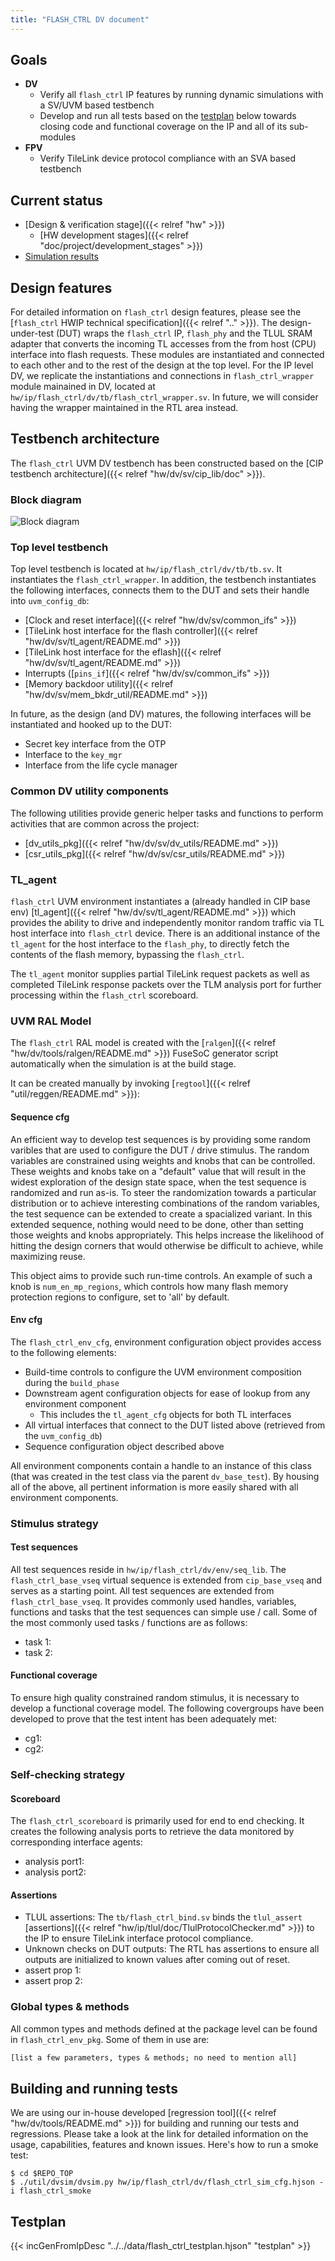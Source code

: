 ```yaml
---
title: "FLASH_CTRL DV document"
---
```


## Goals
* **DV**
  * Verify all `flash_ctrl` IP features by running dynamic simulations with a SV/UVM based testbench
  * Develop and run all tests based on the [testplan](#testplan) below towards closing code and functional coverage on the IP and all of its sub-modules
* **FPV**
  * Verify TileLink device protocol compliance with an SVA based testbench

## Current status
* [Design & verification stage]({{< relref "hw" >}})
  * [HW development stages]({{< relref "doc/project/development_stages" >}})
* [Simulation results](https://reports.opentitan.org/hw/ip/flash_ctrl/dv/latest/results.html)

## Design features
For detailed information on `flash_ctrl` design features, please see the [`flash_ctrl` HWIP technical specification]({{< relref ".." >}}).
The design-under-test (DUT) wraps the `flash_ctrl` IP, `flash_phy` and the TLUL SRAM adapter that converts the incoming TL accesses from the from host (CPU) interface into flash requests.
These modules are instantiated and connected to each other and to the rest of the design at the top level.
For the IP level DV, we replicate the instantiations and connections in `flash_ctrl_wrapper` module mainained in DV, located at `hw/ip/flash_ctrl/dv/tb/flash_ctrl_wrapper.sv`.
In future, we will consider having the wrapper maintained in the RTL area instead.

## Testbench architecture
The `flash_ctrl` UVM DV testbench has been constructed based on the [CIP testbench architecture]({{< relref "hw/dv/sv/cip_lib/doc" >}}).

### Block diagram
![Block diagram](tb.svg)

### Top level testbench
Top level testbench is located at `hw/ip/flash_ctrl/dv/tb/tb.sv`.
It instantiates the `flash_ctrl_wrapper`.
In addition, the testbench instantiates the following interfaces, connects them to the DUT and sets their handle into `uvm_config_db`:
* [Clock and reset interface]({{< relref "hw/dv/sv/common_ifs" >}})
* [TileLink host interface for the flash controller]({{< relref "hw/dv/sv/tl_agent/README.md" >}})
* [TileLink host interface for the eflash]({{< relref "hw/dv/sv/tl_agent/README.md" >}})
* Interrupts ([`pins_if`]({{< relref "hw/dv/sv/common_ifs" >}})
* [Memory backdoor utility]({{< relref "hw/dv/sv/mem_bkdr_util/README.md" >}})

In future, as the design (and DV) matures, the following interfaces will be
instantiated and hooked up to the DUT:
* Secret key interface from the OTP
* Interface to the `key_mgr`
* Interface from the life cycle manager

### Common DV utility components
The following utilities provide generic helper tasks and functions to perform activities that are common across the project:
* [dv_utils_pkg]({{< relref "hw/dv/sv/dv_utils/README.md" >}})
* [csr_utils_pkg]({{< relref "hw/dv/sv/csr_utils/README.md" >}})

### TL_agent
`flash_ctrl` UVM environment instantiates a (already handled in CIP base env) [tl_agent]({{< relref "hw/dv/sv/tl_agent/README.md" >}}) which provides the ability to drive and independently monitor random traffic via TL host interface into `flash_ctrl` device.
There is an additional instance of the `tl_agent` for the host interface to the `flash_phy`, to directly fetch the contents of the flash memory, bypassing the `flash_ctrl`.

The `tl_agent` monitor supplies partial TileLink request packets as well as completed TileLink response packets over the TLM analysis port for further processing within the `flash_ctrl` scoreboard.

### UVM RAL Model
The `flash_ctrl` RAL model is created with the [`ralgen`]({{< relref "hw/dv/tools/ralgen/README.md" >}}) FuseSoC generator script automatically when the simulation is at the build stage.

It can be created manually by invoking [`regtool`]({{< relref "util/reggen/README.md" >}}):

#### Sequence cfg
An efficient way to develop test sequences is by providing some random varibles that are used to configure the DUT / drive stimulus.
The random variables are constrained using weights and knobs that can be controlled.
These weights and knobs take on a "default" value that will result in the widest exploration of the design state space, when the test sequence is randomized and run as-is.
To steer the randomization towards a particular distribution or to achieve interesting combinations of the random variables, the test sequence can be extended to create a spacialized variant.
In this extended sequence, nothing would need to be done, other than setting those weights and knobs appropriately.
This helps increase the likelihood of hitting the design corners that would otherwise be difficult to achieve, while maximizing reuse.

This object aims to provide such run-time controls.
An example of such a knob is `num_en_mp_regions`, which controls how many flash memory protection regions to configure, set to 'all' by default.

#### Env cfg
The `flash_ctrl_env_cfg`, environment configuration object provides access to the following elements:
* Build-time controls to configure the UVM environment composition during the `build_phase`
* Downstream agent configuration objects for ease of lookup from any environment component
  * This includes the `tl_agent_cfg` objects for both TL interfaces
* All virtual interfaces that connect to the DUT listed above (retrieved from the `uvm_config_db`)
* Sequence configuration object described above

All environment components contain a handle to an instance of this class (that was created in the test class via the parent `dv_base_test`).
By housing all of the above, all pertinent information is more easily shared with all environment components.

### Stimulus strategy
#### Test sequences
All test sequences reside in `hw/ip/flash_ctrl/dv/env/seq_lib`.
The `flash_ctrl_base_vseq` virtual sequence is extended from `cip_base_vseq` and serves as a starting point.
All test sequences are extended from `flash_ctrl_base_vseq`.
It provides commonly used handles, variables, functions and tasks that the test sequences can simple use / call.
Some of the most commonly used tasks / functions are as follows:
* task 1:
* task 2:

#### Functional coverage
To ensure high quality constrained random stimulus, it is necessary to develop a functional coverage model.
The following covergroups have been developed to prove that the test intent has been adequately met:
* cg1:
* cg2:

### Self-checking strategy
#### Scoreboard
The `flash_ctrl_scoreboard` is primarily used for end to end checking.
It creates the following analysis ports to retrieve the data monitored by corresponding interface agents:
* analysis port1:
* analysis port2:
<!-- explain inputs monitored, flow of data and outputs checked -->

#### Assertions
* TLUL assertions: The `tb/flash_ctrl_bind.sv` binds the `tlul_assert` [assertions]({{< relref "hw/ip/tlul/doc/TlulProtocolChecker.md" >}}) to the IP to ensure TileLink interface protocol compliance.
* Unknown checks on DUT outputs: The RTL has assertions to ensure all outputs are initialized to known values after coming out of reset.
* assert prop 1:
* assert prop 2:

### Global types & methods
All common types and methods defined at the package level can be found in
`flash_ctrl_env_pkg`. Some of them in use are:
```systemverilog
[list a few parameters, types & methods; no need to mention all]
```

## Building and running tests
We are using our in-house developed [regression tool]({{< relref "hw/dv/tools/README.md" >}}) for building and running our tests and regressions.
Please take a look at the link for detailed information on the usage, capabilities, features and known issues.
Here's how to run a smoke test:
```console
$ cd $REPO_TOP
$ ./util/dvsim/dvsim.py hw/ip/flash_ctrl/dv/flash_ctrl_sim_cfg.hjson -i flash_ctrl_smoke
```

## Testplan
{{< incGenFromIpDesc "../../data/flash_ctrl_testplan.hjson" "testplan" >}}
